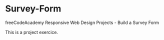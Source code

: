 # Survey-Form
freeCodeAcademy Responsive Web Design Projects - Build a Survey Form

This is a project exercice.
